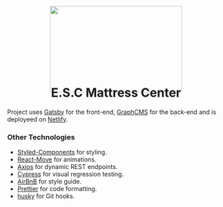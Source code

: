 <p align="center" styled="margin-top: -20px; padding: 0;">
  <img width="306" height="200" style="margin-top: -50px;"src="https://github.com/wildpow/new-esc-gatsby/raw/master/src/images/logo.png">
</p>

<h1 align="center" style="text-align: center; margin-top: -30px;"><a hfref="https://www.escmattresscenter.com/">E.S.C Mattress Center</a></h1>

Project uses [Gatsby](https://www.gatsbyjs.org/) for the front-end, [GraphCMS](https://graphcms.com/) for the back-end and is deployeed on [Netlify](https://www.netlify.com/).

### Other Technologies

- [Styled-Components](https://www.styled-components.com/) for styling.
- [React-Move](https://react-move.js.org/#/) for animations.
- [Axios](https://github.com/axios/axios) for dynamic REST endpoints.
- [Cypress](https://www.cypress.io/) for visual regression testing.
- [AirBnB](https://github.com/airbnb/javascript) for style guide.
- [Prettier](https://prettier.io/) for code formatting.
- [husky](https://github.com/typicode/husky) for Git hooks.
